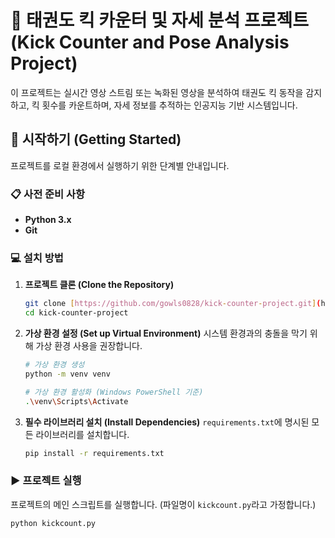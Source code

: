 # 🥋 태권도 킥 카운터 및 자세 분석 프로젝트 (Kick Counter and Pose Analysis Project)

이 프로젝트는 실시간 영상 스트림 또는 녹화된 영상을 분석하여 태권도 킥 동작을 감지하고, 킥 횟수를 카운트하며, 자세 정보를 추적하는 인공지능 기반 시스템입니다.

## 🚀 시작하기 (Getting Started)

프로젝트를 로컬 환경에서 실행하기 위한 단계별 안내입니다.

### 📋 사전 준비 사항

* **Python 3.x**
* **Git**

### 💻 설치 방법

1.  **프로젝트 클론 (Clone the Repository)**
    ```bash
    git clone [https://github.com/gowls0828/kick-counter-project.git](https://github.com/gowls0828/kick-counter-project.git)
    cd kick-counter-project
    ```

2.  **가상 환경 설정 (Set up Virtual Environment)**
    시스템 환경과의 충돌을 막기 위해 가상 환경 사용을 권장합니다.
    ```bash
    # 가상 환경 생성
    python -m venv venv

    # 가상 환경 활성화 (Windows PowerShell 기준)
    .\venv\Scripts\Activate
    ```

3.  **필수 라이브러리 설치 (Install Dependencies)**
    `requirements.txt`에 명시된 모든 라이브러리를 설치합니다.
    ```bash
    pip install -r requirements.txt
    ```

### ▶️ 프로젝트 실행

프로젝트의 메인 스크립트를 실행합니다. (파일명이 `kickcount.py`라고 가정합니다.)

```bash
python kickcount.py